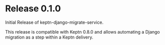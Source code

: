 # Release 0.1.0

Initial Release of keptn-django-migrate-service.

This release is compatible with Keptn 0.8.0 and allows automating a Django migration as a step within a Keptn delivery.